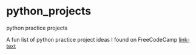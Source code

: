 # python_projects
python practice projects

A fun list of python practice project ideas I found on FreeCodeCamp
[link-text](https://www.freecodecamp.org/news/python-projects-for-beginners/)
